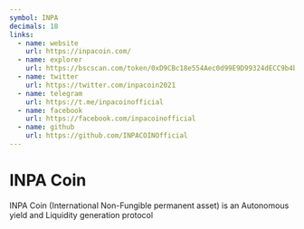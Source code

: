 ```yaml
---
symbol: INPA
decimals: 18
links:
  - name: website
    url: https://inpacoin.com/
  - name: explorer
    url: https://bscscan.com/token/0xD9CBc18e554Aec0d99E9D99324dECC9b4b473af0
  - name: twitter
    url: https://twitter.com/inpacoin2021
  - name: telegram
    url: https://t.me/inpacoinofficial
  - name: facebook
    url: https://facebook.com/inpacoinofficial
  - name: github
    url: https://github.com/INPACOINOfficial
---
```


# INPA Coin

INPA Coin (International Non-Fungible permanent asset) is an Autonomous yield and Liquidity generation protocol
